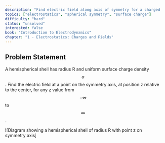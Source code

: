 ```yaml
---
description: "Find electric field along axis of symmetry for a charged hemispherical shell"
topics: ["electrostatics", "spherical symmetry", "surface charge"]
difficulty: "hard"
status: "unsolved"
interested: false
book: "Introduction to Electrodynamics"
chapter: "1 - Electrostatics: Charges and Fields"
---
```


## Problem Statement
A hemispherical shell has radius R and uniform surface charge density $$\sigma$$. Find the electric field at a point on the symmetry axis, at position z relative to the center, for any z value from $$-\infty$$ to $$\infty$$.

![Diagram showing a hemispherical shell of radius R with point z on symmetry axis]

